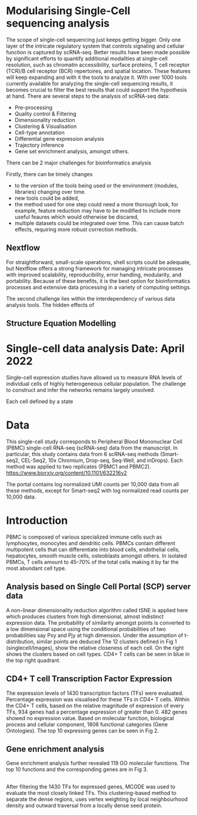 # Modularising Single-Cell sequencing analysis
The scope of single-cell sequencing just keeps getting bigger. Only one layer of the intricate regulatory system that controls signaling and cellular function is captured by scRNA-seq. Better results have been made possible by significant efforts to quantify additional modalities at single-cell resolution, such as chromatin accessibility, surface proteins, T cell receptor (TCR)/B cell receptor (BCR) repertoires, and spatial location. These features will keep expanding and with it the tools to analyze it. With over 1000 tools currently available for analyzing the single-cell sequencing results, it becomes crucial to filter the best results that could support the hypothesis at hand. There are several steps to the analysis of scRNA-seq data: 
* Pre-processing
* Quality control & Filtering
* Dimensionality reduction
* Clustering & Visualisation
* Cell-type annotation
* Differential gene expression analysis
* Trajectory inference
* Gene set enrichment analysis, amongst others.

There can be 2 major challenges for bioinformatics analysis        

Firstly, there can be timely changes
  * to the version of the tools being used or the environment (modules, libraries) changing over time.   
  * new tools could be added,
  * the method used for one step could need a more thorough look, for example, feature reduction may have to be modified to include more useful feaures which would otherwise be discared,
  * multiple datasets could be integrated over time. This can cause batch effects, requiring more robust correction methods.  


## Nextflow 
For straightforward, small-scale operations, shell scripts could be adequate, but Nextflow offers a strong framework for managing intricate processes with improved scalability, reproducibility, error handling, modularity, and portability. Because of these benefits, it is the best option for bioinformatics processes and extensive data processing in a variety of computing settings.



The second challenge lies within the interdependency of various data analysis tools. The hidden effects of 

## Structure Equation Modelling





















# Single-cell data analysis Date: April 2022
Single-cell expression studies have allowed us to measure RNA levels of individual cells of highly heterogeneous cellular population. The challenge to construct and infer the networks remains largely unsolved.

Each cell defined by a state 

# Data
This single-cell study corresponds to Peripheral Blood Mononuclear Cell (PBMC) single-cell RNA-seq (scRNA-seq) data from the manuscript. In particular, this study contains data from 6 scRNA-seq methods (Smart-seq2, CEL-Seq2, 10x Chromium, Drop-seq, Seq-Well, and inDrops). Each method was applied to two replicates (PBMC1 and PBMC2).
https://www.biorxiv.org/content/10.1101/632216v2

The portal contains log normalized UMI counts per 10,000 data from all these methods, except for Smart-seq2 with log normalized read counts per 10,000 data.

# Introduction
PBMC is composed of various specialized immune cells such as lymphocytes, monocytes and dendritic cells. PBMCs contain different multipotent cells that can differentiate into blood cells, endothelial cells, hepatocytes, smooth muscle cells, osteoblasts amongst others. In isolated PBMCs, T cells amount to 45–70% of the total cells making it by far the most abundant cell type. 

## Analysis based on Single Cell Portal (SCP) server data
A non-linear dimensionality reduction algorithm called tSNE is applied here which produces clusters from high dimensional, almost indistinct expression data. The probability of similarity amongst points is converted to a low dimensional space using the conditional probabilities of two probabilities say Pxy and Pjy at high dimension. Under the assumption of t-distribution, similar points are deduced
The 12 clusters defined in Fig 1 (singlecell/Images), show the relative closeness of each cell. On the right shows the clusters based on cell types. CD4+ T cells can be seen in blue in the top right quadrant.    

## CD4+ T cell Transcription Factor Expression
The expression levels of 1430 transcription factors (TFs) were evaluated. Percentage expression was visualised for these TFs in CD4+ T cells. Within the CD4+ T cells, based on the relative magnitude of expression of every TFs, 934 genes had a percentage expression of greater than 0. 482 genes showed no expression value. Based on molecular function, biological process and cellular component, 1806 functional categories (Gene Ontologies). The top 10 expressing genes can be seen in Fig 2. 

## Gene enrichment analysis
Gene enrichment analysis further revealed 119 GO molecular functions. The top 10 functions and the corresponding genes are in Fig 3. 

## 
After filtering the 1430 TFs for expressed genes, MCODE was used to evaluate the most closely linked TFs. This clustering-based method to separate the dense regions, uses vertex weighting by local neighbourhood density and outward traversal from a locally dense seed protein.

